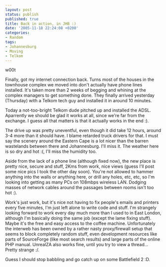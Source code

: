 ```yaml
---
layout: post
status: publish
published: true
title: Back in action, in JHB :)
date: '2005-11-18 22:24:08 +0200'
categories:
- Random
tags:
- Johannesburg
- Moving
- Telkom
---
```


w00t

Finally, got my internet connection back. Turns most of the houses in
the townhouse complex we moved into don't actually have phone lines
installed. It's taken more than 2 weeks of begging and whining at the
complex managers to get something done. They finally arrived yesterday
(Thursday) with a Telkom tech guy and installed it in around 10 minutes.

Today a not-too-bright Telkom dude pitched up and installed the ADSL.
Aparrently we should be glad it works at all, since we're far from the
exchange. I guess all that matters is that it actually works in the end
:).

The drive up was pretty uneventful, even though it did take 12 hours,
around 3-4 more than it should have. I blame retarded truck drivers for
that. I must say the scenery around the Eastern Cape is a lot nicer than
the barren wastelands between there and Johannesburg. I'll miss it. The
weather here is so dry and hot :(, I'll miss the humidity too.

Aside from the lack of a phone line (although fixed now), the new place
is pretty nice, secure and stuff, 2Kms from work, nice views (guess I'll
post some nice pics I took the other day soon). You're not allowed to
hammer anything into the walls or anything here, or drill any holes,
etc, etc, so I'm looking into getting as many PCs on 108mbps wireless
LAN. Dodging masses of network cables around the passages between rooms
isn't too hot :).

Work's just work, but it's nice not having to fix people's emails and
printers every five minutes, I'm just left alone to write code and
stuff. I'm strangely looking forward to work every day much more than I
used to in East London, although I'm basically doing the same job
(except the lame fixing stuff). Maybe it's the free and easy access to
the coffee machine. Unfortunately the interweb has been owned by a
rather nasty proxy/firewall setup that seems to block completely random
stuff, even development resources like parts of SourceForge (like most
search results) and large parts of the online PHP manual. UnrealZA also
works fine, until you try to view a thread... Pretty strange :/.

Guess I should stop babbling and go catch up on some Battlefield 2 :D.
